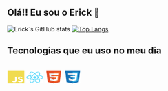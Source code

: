 
## Olá!! Eu sou o Erick 🌹
![Erick´s GitHub stats](https://github-readme-stats.vercel.app/api?username=Erickhrs&show_icons=true&theme=dracula&count_private=true)
[![Top Langs](https://github-readme-stats.vercel.app/api/top-langs/?username=Erickhrs&size_weight=0.5&count_weight=0.5&theme=dracula)](https://github.com/Erickhrs/github-readme-stats)
## Tecnologias que eu uso no meu dia
<div style="display:block;"><br>
  <img align="center" alt="Js" height="30" width="40" src="https://raw.githubusercontent.com/devicons/devicon/master/icons/javascript/javascript-plain.svg">
  <img align="center" alt="React" height="30" width="40" src="https://raw.githubusercontent.com/devicons/devicon/master/icons/react/react-original.svg">
  <img align="center" alt="HTML" height="30" width="40" src="https://raw.githubusercontent.com/devicons/devicon/master/icons/html5/html5-original.svg">
  <img align="center" alt="CSS" height="30" width="40" src="https://raw.githubusercontent.com/devicons/devicon/master/icons/css3/css3-original.svg">
</div>

